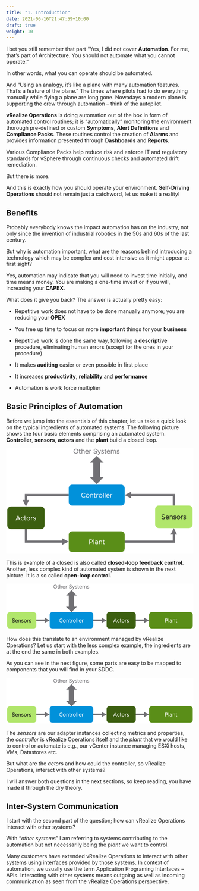 ```yaml
---
title: "1. Introduction"
date: 2021-06-16T21:47:59+10:00
draft: true
weight: 10
---
```


I bet you still remember that part “Yes, I did not cover **Automation**. For me, that’s part of Architecture. You should not automate what you cannot operate.”

In other words, what you can operate should be automated.

And “Using an analogy, it’s like a plane with many automation features. That’s a feature of the plane.” The times where pilots had to do everything manually while flying a plane are long gone. Nowadays a modern plane is supporting the crew through automation – think of the autopilot.

**vRealize Operations** is doing automation out of the box in form of automated control routines; it is “automatically” monitoring the environment thorough pre-defined or custom **Symptoms**, **Alert Definitions** and **Compliance Packs**. These routines control the creation of **Alarms** and provides information presented through **Dashboards** and **Reports**.

Various Compliance Packs help reduce risk and enforce IT and regulatory standards for vSphere through continuous checks and automated drift remediation.

But there is more.

And this is exactly how you should operate your environment. **Self-Driving Operations** should not remain just a catchword, let us make it a reality!

## Benefits

Probably everybody knows the impact automation has on the industry, not only since the invention of industrial robotics in the 50s and 60s of the last century.

But why is automation important, what are the reasons behind introducing a technology which may be complex and cost intensive as it might appear at first sight?

Yes, automation may indicate that you will need to invest time initially, and time means money. You are making a one-time invest or if you will, increasing your **CAPEX**.

What does it give you back? The answer is actually pretty easy:

-   Repetitive work does not have to be done manually anymore; you are reducing your **OPEX**

-   You free up time to focus on more **important** things for your **business**

-   Repetitive work is done the same way, following a **descriptive** procedure, eliminating human errors (except for the ones in your procedure)

-   It makes **auditing** easier or even possible in first place

-   It increases **productivity**, **reliability** and **performance**

-   Automation is work force multiplier

## Basic Principles of Automation

Before we jump into the essentials of this chapter, let us take a quick look on the typical ingredients of automated systems. The following picture shows the four basic elements comprising an automated system. **Controller**, **sensors**, **actors** and the **plant** build a closed loop.

![](4.6.1-fig-1.png "Components of an automated system")

This is example of a closed is also called **closed-loop feedback control**. Another, less complex kind of automated system is shown in the next picture. It is a so called **open-loop control**.

![](4.6.1-fig-2.png "Open-loop control system")

How does this translate to an environment managed by vRealize Operations? Let us start with the less complex example, the ingredients are at the end the same in both examples.

As you can see in the next figure, some parts are easy to be mapped to components that you will find in your SDDC.

![](4.6.1-fig-2.png "vRealize Operations in an open-loop control system")

The *sensors* are our adapter instances collecting metrics and properties, the *controller* is vRealize Operations itself and the *plant* that we would like to control or automate is e.g., our vCenter instance managing ESXi hosts, VMs, Datastores etc.

But what are the *actor*s and how could the controller, so vRealize Operations, interact with other systems?

I will answer both questions in the next sections, so keep reading, you have made it through the dry theory.

## Inter-System Communication

I start with the second part of the question; how can vRealize Operations interact with other systems?

With “*other systems*” I am referring to systems contributing to the automation but not necessarily being the *plant* we want to control.

Many customers have extended vRealize Operations to interact with other systems using interfaces provided by those systems. In context of automation, we usually use the term Application Programing Interfaces – APIs. Interacting with other systems means outgoing as well as incoming communication as seen from the vRealize Operations perspective.